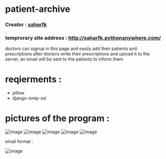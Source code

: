 # patient-archive
### Creator : [saharfk](https://github.com/saharfk)

### temprorary site address : http://saharfk.pythonanywhere.com/

doctors can signup in this page and easily add their patients and prescriptions 
after doctors write their prescriptions and upload it to the server, an email will be sent to the patients to inform them 

# reqierments :
- pillow
- django-smtp-ssl

# pictures of the program : 
![image](https://user-images.githubusercontent.com/71727363/127312731-d629fd9f-9407-4fdc-820b-4fee6c667726.png)
![image](https://user-images.githubusercontent.com/71727363/127313056-e2c8f8f5-f13e-479f-8706-0724439356f0.png)
![image](https://user-images.githubusercontent.com/71727363/127314354-bccb8d6d-00c4-4dd4-955a-eb7ec8c048f2.png)
![image](https://user-images.githubusercontent.com/71727363/127313184-efdcada7-c267-4859-82aa-781185a13428.png)
![image](https://user-images.githubusercontent.com/71727363/127313415-36488f04-80bb-4f13-acb1-63f876cbe525.png)

email format :

![image](https://user-images.githubusercontent.com/71727363/127313664-af4c32ba-3eb8-4630-8883-023c4dc3307a.png)


